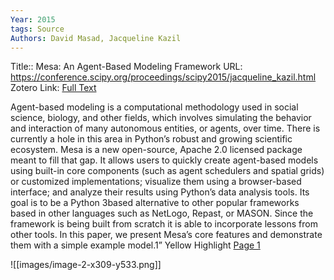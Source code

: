 ```yaml
---
Year: 2015
tags: Source
Authors: David Masad, Jacqueline Kazil
---
```


Title:: Mesa: An Agent-Based Modeling Framework
URL: https://conference.scipy.org/proceedings/scipy2015/jacqueline_kazil.html
Zotero Link: [Full Text](zotero://select/library/items/7R7GH2NQ)

  
Agent-based modeling is a computational methodology used in social science, biology, and other fields, which involves simulating the behavior and interaction of many autonomous entities, or agents, over time. There is currently a hole in this area in Python’s robust and growing scientific ecosystem. Mesa is a new open-source, Apache 2.0 licensed package meant to fill that gap. It allows users to quickly create agent-based models using built-in core components (such as agent schedulers and spatial grids) or customized implementations; visualize them using a browser-based interface; and analyze their results using Python’s data analysis tools. Its goal is to be a Python 3based alternative to other popular frameworks based in other languages such as NetLogo, Repast, or MASON. Since the framework is being built from scratch it is able to incorporate lessons from other tools. In this paper, we present Mesa’s core features and demonstrate them with a simple example model.1” Yellow Highlight [Page 1](zotero://open-pdf/library/items/7R7GH2NQ?page=1&annotation=PE27R8TZ)



![[images/image-2-x309-y533.png]]



